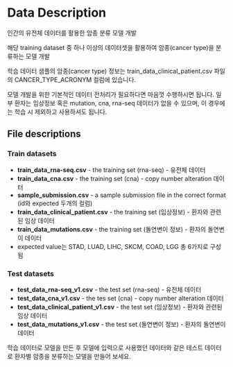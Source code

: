 # Data Description

인간의 유전체 데이터를 활용한 암종 분류 모델 개발

해당 training dataset 중 하나 이상의 데이터셋을 활용하여 암종(cancer type)을 분류하는 모델 개발

학습 데이터 샘플의 암종(cancer type) 정보는 train_data_clinical_patient.csv 파일의 CANCER_TYPE_ACRONYM 컬럼에 있습니다.

모델 개발을 위한 기본적인 데이터 전처리가 필요하다면 마음껏 수행하시면 됩니다. 일부 환자는 임상정보 혹은 mutation, cna, rna-seq 데이터가 없을 수 있으며, 이 경우에는 학습 시 제외하고 사용하셔도 됩니다.

## File descriptions

### Train datasets

- **train_data_rna-seq.csv** - the training set (rna-seq) - 유전체 데이터
- **train_data_cna.csv** - the training set (cna) - copy number alteration 데이터
- **sample_submission.csv** - a sample submission file in the correct format (id와 expected 두개의 컬럼)
- **train_data_clinical_patient.csv** - the training set (임상정보) - 환자와 관련된 임상 데이터
- **train_data_mutations.csv** - the training set (돌연변이 정보) - 환자의 돌연변이 데이터
- expected value는 STAD, LUAD, LIHC, SKCM, COAD, LGG 총 6가지로 구성됨

### Test datasets

- **test_data_rna-seq_v1.csv** - the test set (rna-seq) - 유전체 데이터
- **test_data_cna_v1.csv** - the tes set (cna) - copy number alteration 데이터
- **test_data_clinical_patient_v1.csv** - the test set (임상정보) - 환자와 관련된 임상 데이터
- **test_data_mutations_v1.csv** - the test set (돌연변이 정보) - 환자의 돌연변이 데이터

학습 데이터로 모델을 만든 후 모델에 입력으로 사용했던 데이터와 같은 테스트 데이터로 환자별 암종을 분류하는 모델을 만들어 보세요.